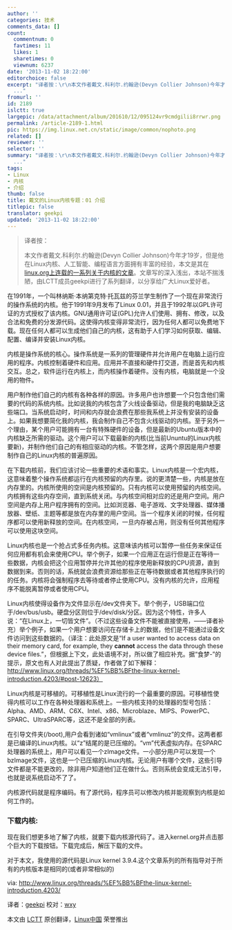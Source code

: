 ```yaml
---
author: ''
categories: 技术
comments_data: []
count:
  commentnum: 0
  favtimes: 11
  likes: 1
  sharetimes: 0
  viewnum: 6237
date: '2013-11-02 18:22:00'
editorchoice: false
excerpt: "译者按：\r\n本文作者戴文.科利尔.约翰逊(Devyn Collier Johnson)今年才19岁，但是他在Linux内核、人工智能、编程语言方面拥有丰富的经验，本文是其在linux.org上连载的一系列关于内核的文章。文章写的深入浅出，本站不
  ..."
fromurl: ''
id: 2189
islctt: true
largepic: /data/attachment/album/201610/12/095124vr9cmdgilii8rrwr.png
permalink: /article-2189-1.html
pic: https://img.linux.net.cn/static/image/common/nophoto.png
related: []
reviewer: ''
selector: ''
summary: "译者按：\r\n本文作者戴文.科利尔.约翰逊(Devyn Collier Johnson)今年才19岁，但是他在Linux内核、人工智能、编程语言方面拥有丰富的经验，本文是其在linux.org上连载的一系列关于内核的文章。文章写的深入浅出，本站不
  ..."
tags:
- Linux
- 内核
- 介绍
thumb: false
title: 戴文的Linux内核专题：01 介绍
titlepic: false
translator: geekpi
updated: '2013-11-02 18:22:00'
---
```



> 
> 译者按：
> 
> 
> 本文作者戴文.科利尔.约翰逊(Devyn Collier Johnson)今年才19岁，但是他在Linux内核、人工智能、编程语言方面拥有丰富的经验，本文是其在[linux.org上连载的一系列关于内核的文章](http://www.linux.org/threads/%EF%BB%BFthe-linux-kernel-introduction.4203/)。文章写的深入浅出，本站不揣浅陋，由LCTT成员geekpi进行了系列翻译，以分享给广大Linux爱好者。
> 
> 
> 


 


在1991年，一个叫林纳斯·本纳第克特·托瓦兹的芬兰学生制作了一个现在非常流行的操作系统的内核。他于1991年9月发布了Linux 0.01，并且于1992年以GPL许可证的方式授权了该内核。GNU通用许可证(GPL)允许人们使用、拥有、修改，以及合法和免费的分发源代码。这使得内核变得非常流行，因为任何人都可以免费地下载。现在任何人都可以生成他们自己的内核，这有助于人们学习如何获取、编辑、配置、编译并安装Linux内核。


内核是操作系统的核心。操作系统是一系列的管理硬件并允许用户在电脑上运行应用的程序。内核控制着硬件和应用。应用并不直接和硬件打交道，而是首先和内核交互。总之，软件运行在内核上，而内核操作着硬件。没有内核，电脑就是一个没用的物件。


用户制作他们自己的内核有各种各样的原因。许多用户也许想要一个只包含他们需要的代码的系统内核。比如说我的内核包含了火线设备驱动，但是我的电脑缺乏这些端口。当系统启动时，时间和内存就会浪费在那些我系统上并没有安装的设备上。如果我想要简化我的内核，我会制作自己不包含火线驱动的内核。至于另外一个理由，某个用户可能拥有一台有特殊硬件的设备，但是最新的Ubuntu版本中的内核缺乏所需的驱动。这个用户可以下载最新的内核(比当前Ununtu的Linux内核要新)，并制作他们自己的有相应驱动的内核。不管怎样，这两个原因是用户想要制作自己的Linux内核的普遍原因。


在下载内核前，我们应该讨论一些重要的术语和事实。Linux内核是一个宏内核，这意味着整个操作系统都运行在内核预留的内存里。说的更清楚一些，内核是放在内存里的。内核所使用的空间是内核预留的。只有内核可以使用预留的内核空间。内核拥有这些内存空间，直到系统关闭。与内核空间相对应的还是用户空间。用户空间是内存上用户程序拥有的空间。比如浏览器、电子游戏、文字处理器、媒体播放器、壁纸、主题等都是放在内存里的用户空间。当一个程序关闭的时候，任何程序都可以使用新释放的空间。在内核空间，一旦内存被占用，则没有任何其他程序可以使用这块空间。


Linux内核也是一个抢占式多任务内核。这意味该内核可以暂停一些任务来保证任何应用都有机会来使用CPU。举个例子，如果一个应用正在运行但是正在等待一些数据，内核会把这个应用暂停并允许其他的程序使用新释放的CPU资源，直到数据到来。否则的话，系统就会浪费资源给那些正在等待数据或者其他程序执行的的任务。内核将会强制程序去等待或者停止使用CPU。没有内核的允许，应用程序不能脱离暂停或者使用CPU。


Linux内核使得设备作为文件显示在/dev文件夹下。举个例子，USB端口位于/dev/bus/usb。硬盘分区则位于/dev/disk/分区。因为这个特性，许多人说：“在Linux上，一切皆文件”。（不过这些设备文件不能被直接使用，——译者补充）举个例子，如果一个用户想要访问在存储卡上的数据，他们是不能通过设备文件访问到这些数据的。（译注：此处原文是“If a user wanted to access data on their memory card, for example, they **cannot** access the data through these device files.”，但根据上下文，此处语境不对，所以做了相应补充。据“食梦-”的提示，原文也有人对此提出了质疑，作者做了如下解释：http://www.linux.org/threads/%EF%BB%BFthe-linux-kernel-introduction.4203/#post-12623）


Linux内核是可移植的。可移植性是Linux流行的一个最重要的原因。可移植性使得内核可以工作在各种处理器和系统上。一些内核支持的处理器的型号包括：Alpha、AMD、ARM、C6X、Intel、x86、Microblaze、MIPS、PowerPC、SPARC、UltraSPARC等，这还不是全部的列表。


在引导文件夹(/boot),用户会看到诸如“vmlinux”或者“vmlinuz”的文件。这两者都是已编译的Linux内核。以“z”结尾的是已压缩的。“vm”代表虚拟内存。在SPARC处理器的系统上，用户可以看见一个zImage文件。一小部分用户可以发现一个bzImage文件，这也是一个已压缩的Linux内核。无论用户有哪个文件，这些引导文件都是不能更改的，除非用户知道他们正在做什么。否则系统会变成无法引导，也就是说系统启动不了了。


内核源代码就是程序编码。有了源代码，程序员可以修改内核并能观察到内核是如何工作的。


### **下载内核:**


现在我们想更多地了解了内核，就要下载内核源代码了。进入kernel.org并点击那个巨大的下载按钮。下载完成后，解压下载的文件。


对于本文，我使用的源代码是Linux kernel 3.9.4.这个文章系列的所有指导对于所有的内核版本是相同的(或者非常相似的)


 


via: <http://www.linux.org/threads/%EF%BB%BFthe-linux-kernel-introduction.4203/>


译者：[geekpi](https://github.com/geekpi) 校对：[wxy](https://github.com/wxy)


本文由 [LCTT](https://github.com/LCTT/TranslateProject) 原创翻译，[Linux中国](http://linux.cn/) 荣誉推出